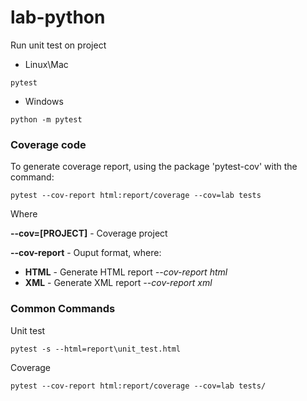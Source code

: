 # lab-python

Run unit test on project

- Linux\Mac
```
pytest
```
- Windows
```
python -m pytest
```

### Coverage code
To generate coverage report, using the package 'pytest-cov' with the command:
```
pytest --cov-report html:report/coverage --cov=lab tests
```
Where

**--cov=[PROJECT]** - Coverage project

**--cov-report** - Ouput format, where:
- **HTML** - Generate HTML report *--cov-report html*
- **XML** - Generate XML report *--cov-report xml*

### Common Commands

Unit test
```
pytest -s --html=report\unit_test.html
```

Coverage
```
pytest --cov-report html:report/coverage --cov=lab tests/
```
